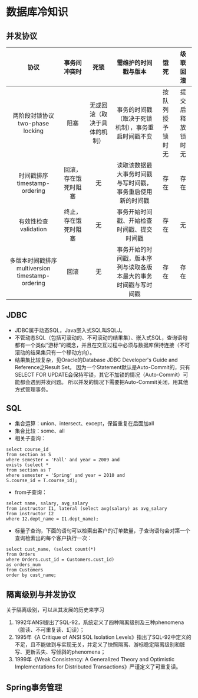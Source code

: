 # 数据库冷知识

## 并发协议

|协议|事务间冲突时|死锁|需维护的时间戳与版本|饿死|级联回滚
|:---:|:---:|:---:|:---:|:---:|:---:
|两阶段封锁协议 two-phase locking|阻塞|无或回滚（取决于具体的机制）|事务的时间戳（取决于死锁机制），事务重启时间戳不变|按队列授予锁时无|提交后释放锁时无
|时间戳排序 timestamp-ordering|回滚，存在饿死时阻塞|无|读取该数据最大事务时间戳与写时间戳，事务重启使用新的时间戳|存在|存在
|有效性检查 validation|终止，存在饿死时阻塞|无|事务开始时间戳、开始检查时间戳、提交时间戳|存在|无
|多版本时间戳排序 multiversion timestamp-ordering|回滚|无|事务开始的时间戳，版本序列与读取各版本最大的事务时间戳与写时间戳|存在|存在

## JDBC
- JDBC属于动态SQL，Java嵌入式SQL叫SQLJ。
- 不管动态SQL（包括可滚动的、不可滚动的结果集）、嵌入式SQL，查询语句都有一个类似“游标”的概念，并且在交互过程中必须与数据库保持连接（不可滚动的结果集只有一个移动方向）。
- 结果集比较复杂，见Oracle的Database JDBC Developer's Guide and Reference之Result Set。
因为一个Statement默认是Auto-Commit的，只有SELECT FOR UPDATE会保持写锁，其它不加锁的情况（Auto-Commit）可能都会遇到并发问题。
所以并发的情况下需要把Auto-Commit关闭，用其他方式管理事务。

## SQL
- 集合运算：union、intersect、except，保留重复在后面加all
- 集合比较：some、all
- 相关子查询：
```
select course_id
from section as S
where semester = 'Fall' and year = 2009 and
exists (select *
from section as T
where semester = 'Spring' and year = 2010 and
S.course_id = T.course_id);
```
- from子查询：
```
select name, salary, avg_salary
from instructor I1, lateral (select avg(salary) as avg_salary
from instructor I2
where I2.dept_name = I1.dept_name);
```
- 标量子查询，下面的语句可以检索出客户的订单数量，子查询语句会对第一个查询检索出的每个客户执行一次：
```
select cust_name, (select count(*)
from Orders
where Orders.cust_id = Customers.cust_id)
as orders_num
from Customers
order by cust_name;
```

## 隔离级别与并发协议
关于隔离级别，可以从其发展的历史来学习
1. 1992年ANSI提出了SQL-92，系统定义了四种隔离级别及三种phenomena（脏读、不可重复读、幻读）；
2. 1995年《A Critique of ANSI SQL Isolation Levels》指出了SQL-92中定义的不足，且不能做到与实现无关，并定义了快照隔离、游标稳定隔离级别和脏写、更新丢失、写倾斜的phenomena；
3. 1999年《Weak Consistency: A Generalized Theory and Optimistic Implementations for Distributed Transactions》严谨定义了可重复读。
## Spring事务管理

